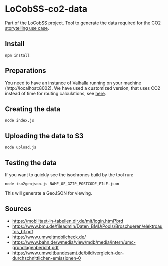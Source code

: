 # LoCobSS-co2-data
Part of the LoCobSS project. Tool to generate the data required for the CO2 [storytelling use case](https://github.com/sebastian-meier/locobss-story-climate-risk-zones).

## Install

```
npm install
```

## Preparations

You need to have an instance of [Valhalla](https://github.com/valhalla/valhalla) running on your machine (http://localhost:8002). We have used a customized version, that uses CO2 instead of time for routing calculations, see [here](https://github.com/sebastian-meier/valhalla/).

## Creating the data

```
node index.js
```

## Uploading the data to S3

```
node upload.js
```

## Testing the data
If you want to quickly see the isochrones build by the tool run:

```
node iso2geojson.js NAME_OF_GZIP_POSTCODE_FILE.json
```
This will generate a GeoJSON for viewing.

## Sources

- https://mobilitaet-in-tabellen.dlr.de/mit/login.html?brd
- https://www.bmu.de/fileadmin/Daten_BMU/Pools/Broschueren/elektroautos_bf.pdf
- https://www.umweltmobilcheck.de/
- https://www.bahn.de/wmedia/view/mdb/media/intern/umc-grundlagenbericht.pdf
- https://www.umweltbundesamt.de/bild/vergleich-der-durchschnittlichen-emissionen-0
